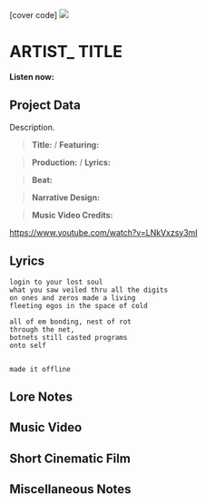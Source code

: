 [cover code] ![](57175019_319474918741616_8502199518755923887_n.jpg)

# ARTIST_ TITLE

**Listen now:** 

## Project Data

Description.

> **Title:**  / **Featuring:** 

> **Production:**  / **Lyrics:** 

> **Beat:**

> **Narrative Design:**

> **Music Video Credits:**

https://www.youtube.com/watch?v=LNkVxzsy3mI

## Lyrics

```
login to your lost soul
what you saw veiled thru all the digits
on ones and zeros made a living 
fleeting egos in the space of cold

all of em bonding, nest of rot 
through the net, 
botnets still casted programs
onto self


made it offline 

```

## Lore Notes

## Music Video

## Short Cinematic Film

## Miscellaneous Notes
